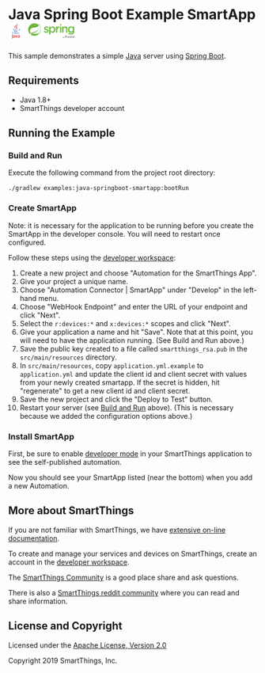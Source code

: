 # Java Spring Boot Example SmartApp ![java-logo](../../docs/java-logo.png) ![spring-logo](../../docs/spring-logo.png)

This sample demonstrates a simple [Java](https://www.oracle.com/java/) server using
[Spring Boot](https://spring.io).

## Requirements

* Java 1.8+
* SmartThings developer account

## Running the Example

### Build and Run

Execute the following command from the project root directory:

```
./gradlew examples:java-springboot-smartapp:bootRun
```

### Create SmartApp

Note: it is necessary for the application to be running before you create the
SmartApp in the developer console. You will need to restart once configured.

Follow these steps using the
[developer workspace](https://smartthings.developer.samsung.com/workspace/):

  1. Create a new project and choose "Automation for the SmartThings App".
  1. Give your project a unique name.
  1. Choose "Automation Connector | SmartApp" under "Develop" in the left-hand menu.
  1. Choose "WebHook Endpoint" and enter the URL of your endpoint and click "Next".
  1. Select the `r:devices:*` and `x:devices:*` scopes and click "Next".
  1. Give your application a name and hit "Save". Note that at this point, you
     will need to have the application running. (See Build and Run above.)
  1. Save the public key created to a file called `smartthings_rsa.pub` in the
     `src/main/resources` directory.
  1. In `src/main/resources`, copy `application.yml.example` to `application.yml`
     and update the client id and client secret with values from your newly
     created smartapp. If the secret is hidden, hit "regenerate" to get a new
     client id and client secret.
  1. Save the new project and click the "Deploy to Test" button.
  1. Restart your server (see [Build and Run](#build-and-run) above). (This is
     necessary because we added the configuration options above.)

### Install SmartApp

First, be sure to enable
[developer mode](https://smartthings.developer.samsung.com/docs/guides/testing/developer-mode.html#Enable-Developer-Mode)
in your SmartThings application to see the self-published automation.

Now you should see your SmartApp listed (near the bottom) when you add a new Automation.

## More about SmartThings

If you are not familiar with SmartThings, we have
[extensive on-line documentation](https://smartthings.developer.samsung.com/develop/index.html).

To create and manage your services and devices on SmartThings, create an account in the
[developer workspace](https://devworkspace.developer.samsung.com/).

The [SmartThings Community](https://community.smartthings.com/c/developers/) is a good place share and
ask questions.

There is also a [SmartThings reddit community](https://www.reddit.com/r/SmartThings/) where you
can read and share information.

## License and Copyright

Licensed under the [Apache License, Version 2.0](https://www.apache.org/licenses/LICENSE-2.0)

Copyright 2019 SmartThings, Inc.
